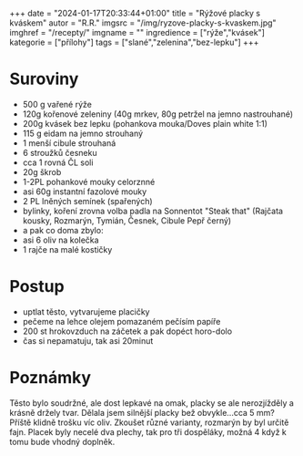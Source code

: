 
+++
date = "2024-01-17T20:33:44+01:00"
title = "Rýžové placky s kváskem"
autor = "R.R."
imgsrc = "/img/ryzove-placky-s-kvaskem.jpg"
imghref = "/recepty/"
imgname = ""
ingredience = ["rýže","kvásek"]
kategorie = ["přílohy"]
tags = ["slané","zelenina","bez-lepku"]
+++

# Suroviny
- 500 g vařené rýže
- 120g kořenové zeleniny (40g mrkev, 80g petržel na jemno nastrouhané)
- 200g kvásek bez lepku (pohankova mouka/Doves plain white 1:1)
- 115 g eidam na jemno strouhaný
- 1 menší cibule strouhaná
- 6 stroužků česneku
- cca 1 rovná ČL soli
- 20g škrob
- 1-2PL pohankové mouky celorznné
- asi 60g instantní fazolové mouky
- 2 PL lněných semínek (spařených)
- bylinky, koření zrovna volba padla na Sonnentot "Steak that" (Rajčata kousky, Rozmarýn, Tymián, Česnek, Cibule Pepř černý)
- a pak co doma zbylo:
- asi 6 oliv na kolečka
- 1 rajče na malé kostičky

# Postup
- uptlat těsto, vytvarujeme placičky
- pečeme na lehce olejem pomazaném pečísím papíře
- 200 st hrokovzduch na záčetek a pak dopéct horo-dolo
- čas si nepamatuju, tak asi 20minut

# Poznámky
Těsto bylo soudržné, ale dost lepkavé na omak, placky se ale nerozjížděly a krásně držely tvar.
Dělala jsem silnější placky bež obvykle...cca 5 mm?
Příště klidně trošku víc oliv.
Zkoušet různé varianty, rozmarýn by byl určitě fajn.
Placek byly necelé dva plechy, tak pro tři dospěláky, možná 4 když k tomu bude vhodný doplněk.